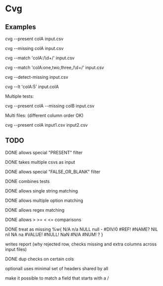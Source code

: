 # Cvg

## Examples

cvg --present colA input.csv

cvg --missing colA input.csv

cvg --match 'colA:/\d+/' input.csv

cvg --match 'colA:one,two,three,/\d+/' input.csv

cvg --detect-missing input.csv

cvg --lt 'colA:5' input.colA

Multiple tests:

cvg --present colA --missing colB input.csv

Multi files: (different column order OK)

cvg --present colA input1.csv input2.csv

## TODO

DONE allows special "PRESENT" filter

DONE takes multiple csvs as input

DONE allows special "FALSE_OR_BLANK" filter

DONE combines tests

DONE allows single string matching

DONE allows multiple option matching

DONE allows regex matching

DONE allows > >= < <= comparisons

DONE treat as missing %w{ N/A n/a NULL null - #DIV/0 #REF! #NAME? NIL nil NA na #VALUE! #NULL! NaN #N/A #NUM! ? }

writes report (why rejected row, checks missing and extra columns across input files)

DONE dup checks on certain cols

optionall uses minimal set of headers shared by all

make it possible to match a field that starts with a /
